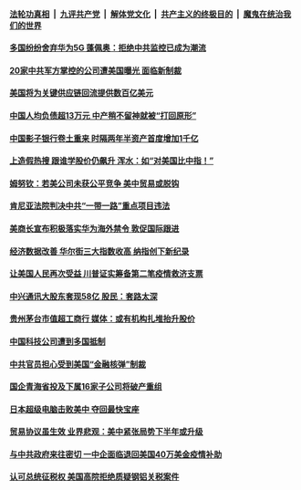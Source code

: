 ####  [法轮功真相](../../../../basic/blob/master/README.md?t=06251202) &nbsp;|&nbsp; [九评共产党](../../../../9ping.md/blob/master/README.md?t=06251202) &nbsp;|&nbsp; [解体党文化](../../../../jtdwh.md/blob/master/README.md?t=06251202)  &nbsp;|&nbsp; [共产主义的终极目的](../../../../gczydzjmd.md/blob/master/README.md?t=06251202) &nbsp;|&nbsp; [魔鬼在统治我们的世界](../../../../mgztzwmdsj.md/blob/master/README.md?t=06251202) 

#### [多国纷纷舍弃华为5G 蓬佩奥：拒绝中共监控已成为潮流](../pages/soh7/393958.md?t=06251202) 
#### [20家中共军方掌控的公司遭美国曝光 面临新制裁](../pages/soh7/393895.md?t=06251202) 
#### [美国将为关键供应链回流提供数百亿美元](../pages/soh7/393817.md?t=06251202) 
#### [中国人均负债超13万元 中产稍不留神就被“打回原形”](../pages/soh7/393832.md?t=06251202) 
#### [中国影子银行卷土重来 时隔两年半资产首度增加1千亿](../pages/soh7/393844.md?t=06251202) 
#### [上造假热搜 跟谁学股价仍飙升 浑水：如“对美国比中指！”](../pages/soh7/393838.md?t=06251202) 
#### [姆努钦：若美公司未获公平竞争 美中贸易或脱钩](../pages/soh7/393646.md?t=06251202) 
#### [肯尼亚法院判决中共“一带一路”重点项目违法](../pages/soh7/393625.md?t=06251202) 
#### [美商长宣布积极落实华为海外禁令 敦促国际跟进](../pages/soh7/393616.md?t=06251202) 
#### [经济数据改善 华尔街三大指数收高 纳指创下新纪录](../pages/soh7/393604.md?t=06251202) 
#### [让美国人民再次受益 川普证实筹备第二笔疫情救济支票](../pages/soh7/393478.md?t=06251202) 
#### [中兴通讯大股东套现58亿 股民：套路太深](../pages/soh7/393460.md?t=06251202) 
#### [贵州茅台市值超工商行 媒体：或有机构扎堆抬升股价](../pages/soh7/393451.md?t=06251202) 
#### [中国科技公司遭到多国抵制](../pages/soh7/393442.md?t=06251202) 
#### [中共官员担心受到美国“金融核弹”制裁](../pages/soh7/393433.md?t=06251202) 
#### [国企青海省投及下属16家子公司将破产重组](../pages/soh7/393424.md?t=06251202) 
#### [日本超级电脑击败美中 夺回最快宝座](../pages/soh7/393274.md?t=06251202) 
#### [贸易协议虽生效 业界悲观：美中紧张局势下半年或升级](../pages/soh7/393235.md?t=06251202) 
#### [与中共政府来往密切 一中企面临退回美国40万美金疫情补助](../pages/soh7/393127.md?t=06251202) 
#### [认可总统征税权 美国高院拒绝质疑钢铝关税案件](../pages/soh7/393115.md?t=06251202) 

